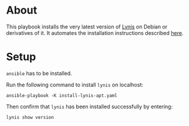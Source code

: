 # About

This playbook installs the very latest version of [Lynis](https://cisofy.com/lynis/) on Debian or derivatives of it. It automates the installation instructions described [here](https://packages.cisofy.com/community/#debian-ubuntu).


# Setup

`ansible` has to be installed.

Run the following command to install `lynis` on localhost:

	ansible-playbook -K install-lynis-apt.yaml

Then confirm that `lynis` has been installed successfully by entering:

	lynis show version


